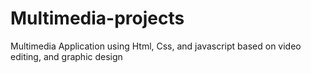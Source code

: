 # Multimedia-projects
Multimedia Application using Html, Css, and javascript based on video editing, and graphic design 
